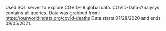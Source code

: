 Used SQL server to explore COVID-19 global data.
COVID-Data-Analysys contains all queries. Data was grabbed from: https://ourworldindata.org/covid-deaths 
Data starts 01/28/2020 and ends 09/05/2021.
